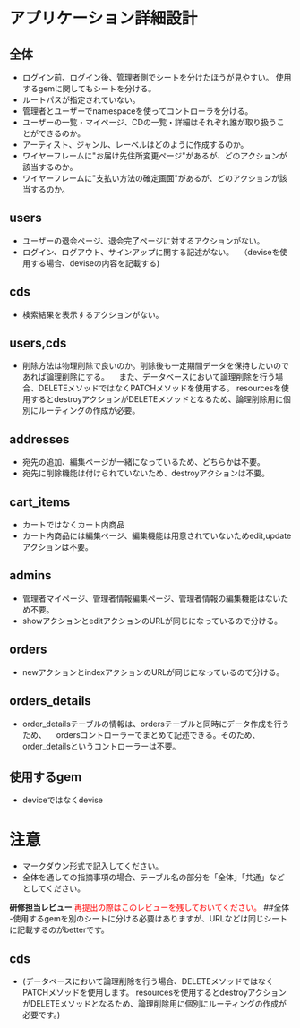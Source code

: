# アプリケーション詳細設計
## 全体
- ログイン前、ログイン後、管理者側でシートを分けたほうが見やすい。
  使用するgemに関してもシートを分ける。
- ルートパスが指定されていない。
- 管理者とユーザーでnamespaceを使ってコントローラを分ける。
- ユーザーの一覧・マイページ、CDの一覧・詳細はそれぞれ誰が取り扱うことができるのか。
- アーティスト、ジャンル、レーベルはどのように作成するのか。
- ワイヤーフレームに"お届け先住所変更ページ"があるが、どのアクションが該当するのか。
- ワイヤーフレームに"支払い方法の確定画面"があるが、どのアクションが該当するのか。

## users
- ユーザーの退会ページ、退会完了ページに対するアクションがない。
- ログイン、ログアウト、サインアップに関する記述がない。
　（deviseを使用する場合、deviseの内容を記載する)

## cds
- 検索結果を表示するアクションがない。

## users,cds
- 削除方法は物理削除で良いのか。削除後も一定期間データを保持したいのであれば論理削除にする。
　また、データベースにおいて論理削除を行う場合、DELETEメソッドではなくPATCHメソッドを使用する。
  resourcesを使用するとdestroyアクションがDELETEメソッドとなるため、論理削除用に個別にルーティングの作成が必要。

## addresses
- 宛先の追加、編集ページが一緒になっているため、どちらかは不要。
- 宛先に削除機能は付けられていないため、destroyアクションは不要。

## cart_items
- カートではなくカート内商品
- カート内商品には編集ページ、編集機能は用意されていないためedit,updateアクションは不要。

## admins
- 管理者マイページ、管理者情報編集ページ、管理者情報の編集機能はないため不要。
- showアクションとeditアクションのURLが同じになっているので分ける。

## orders
- newアクションとindexアクションのURLが同じになっているので分ける。

## orders_details
- order_detailsテーブルの情報は、ordersテーブルと同時にデータ作成を行うため、
　ordersコントローラーでまとめて記述できる。そのため、order_detailsというコントローラーは不要。

## 使用するgem
- deviceではなくdevise

# 注意
* マークダウン形式で記入してください。
* 全体を通しての指摘事項の場合、テーブル名の部分を「全体」「共通」などとしてください。



**研修担当レビュー**
<font color="Red">再提出の際はこのレビューを残しておいてください。</font>
##全体
-使用するgemを別のシートに分ける必要はありますが、URLなどは同じシートに記載するのがbetterです。

## cds
- (データベースにおいて論理削除を行う場合、DELETEメソッドではなくPATCHメソッドを使用します。 resourcesを使用するとdestroyアクションがDELETEメソッドとなるため、論理削除用に個別にルーティングの作成が必要です。)
